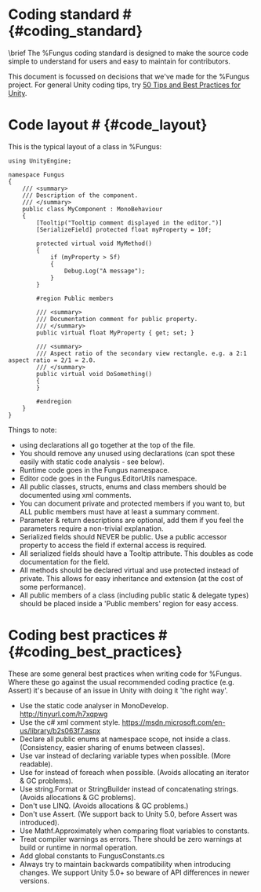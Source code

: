 # Coding standard # {#coding_standard}

\brief The %Fungus coding standard is designed to make the source code simple to understand for users and easy to maintain for contributors.

This document is focussed on decisions that we've made for the %Fungus project. For general Unity coding tips, try [50 Tips and Best Practices for Unity](http://www.gamasutra.com/blogs/HermanTulleken/20160812/279100/50_Tips_and_Best_Practices_for_Unity_2016_Edition.php).

# Code layout # {#code_layout}

This is the typical layout of a class in %Fungus:

```
using UnityEngine;

namespace Fungus
{
    /// <summary>
    /// Description of the component.
    /// </summary>
    public class MyComponent : MonoBehaviour
    {
        [Tooltip("Tooltip comment displayed in the editor.")]
        [SerializeField] protected float myProperty = 10f;

        protected virtual void MyMethod()
        {
        	if (myProperty > 5f)
        	{
        		Debug.Log("A message");
        	}
        }

        #region Public members

        /// <summary>
        /// Documentation comment for public property.
        /// </summary>
        public virtual float MyProperty { get; set; }

        /// <summary>
        /// Aspect ratio of the secondary view rectangle. e.g. a 2:1 aspect ratio = 2/1 = 2.0.
        /// </summary>
        public virtual void DoSomething()
        {
        }

        #endregion
    }
}
```

Things to note:

- using declarations all go together at the top of the file. 
- You should remove any unused using declarations (can spot these easily with static code analysis - see below).
- Runtime code goes in the Fungus namespace. 
- Editor code goes in the Fungus.EditorUtils namespace.
- All public classes, structs, enums and class members should be documented using xml comments.
- You can document private and protected members if you want to, but ALL public members must have at least a summary comment.
- Parameter & return descriptions are optional, add them if you feel the parameters require a non-trivial explanation.
- Serialized fields should NEVER be public. Use a public accessor property to access the field if external access is required.
- All serialized fields should have a Tooltip attribute. This doubles as code documentation for the field.
- All methods should be declared virtual and use protected instead of private. This allows for easy inheritance and extension (at the cost of some performance).
- All public members of a class (including public static & delegate types) should be placed inside a 'Public members' region for easy access.

# Coding best practices # {#coding_best_practices}

These are some general best practices when writing code for %Fungus. Where these go against the usual recommended coding practice (e.g. Assert) it's because of an issue in Unity with doing it 'the right way'.

- Use the static code analyser in MonoDevelop. http://tinyurl.com/h7xqpwg
- Use the c# xml comment style. https://msdn.microsoft.com/en-us/library/b2s063f7.aspx
- Declare all public enums at namespace scope, not inside a class. (Consistency, easier sharing of enums between classes).
- Use var instead of declaring variable types when possible. (More readable).
- Use for instead of foreach when possible. (Avoids allocating an iterator & GC problems).
- Use string.Format or StringBuilder instead of concatenating strings. (Avoids allocations & GC problems).
- Don't use LINQ. (Avoids allocations & GC problems.)
- Don't use Assert. (We support back to Unity 5.0, before Assert was introduced).
- Use Mathf.Approximately when comparing float variables to constants.
- Treat compiler warnings as errors. There should be zero warnings at build or runtime in normal operation.
- Add global constants to FungusConstants.cs
- Always try to maintain backwards compatibility when introducing changes. We support Unity 5.0+ so beware of API differences in newer versions.

